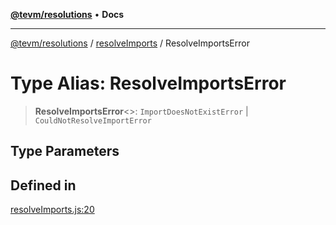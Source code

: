 [**@tevm/resolutions**](../../README.md) • **Docs**

***

[@tevm/resolutions](../../modules.md) / [resolveImports](../README.md) / ResolveImportsError

# Type Alias: ResolveImportsError

> **ResolveImportsError**\<\>: `ImportDoesNotExistError` \| `CouldNotResolveImportError`

## Type Parameters

## Defined in

[resolveImports.js:20](https://github.com/qbzzt/tevm-monorepo/blob/main/bundler-packages/resolutions/src/resolveImports.js#L20)
